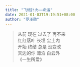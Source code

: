 ```yaml
---
title: "飞蛾扑火——命运"
date: 2021-01-03T19:19:51+08:00
author: "罗泽勋"
---
```


> 从前 现在 过去了 再不来  
> 红红落叶 长埋 尘土内    
> 开始 终结 总是 没变改  
> 天边的你 漂泊 白云外  
> 《一生所爱》  

